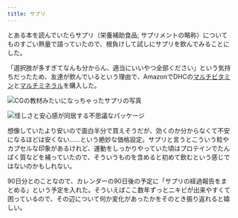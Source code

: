 ```yaml
---
title: サプリ
---
```

とある本を読んでいたらサプリ（栄養補助食品; サプリメントの略称）についてものすごい熱量で語っていたので、根負けして試しにサプリを飲んでみることにした。

「選択肢が多すぎてなんも分からん、適当にいいやつ全部ください」という気持ちだったため、友達が飲んでいるという理由で、AmazonでDHCの[マルチビタミン](https://www.amazon.co.jp/dp/B00GX1E3R6?th=1)と[マルチミネラル](https://www.amazon.co.jp/dp/B01MSSWA5K)を購入した。

![](https://lh6.googleusercontent.com/clFE67Kc0mvgpgRe3yfJFV8IzAm0-HSUIMoKmHOD76xROoH0XqDnFNwz9uWp6x0vYRTYxvSkQIDqlT9CaDoch5YuravuXOqONUpTrVKahq2aFjLGRF9lOFjzNTE3VWNf28fWnXw_KdON4OVI2FqZd5fK1OptRTeAzshyV4X34vc7Zax1fmv4RwS1 "CGの教材みたいになっちゃったサプリの写真")

![](https://lh4.googleusercontent.com/c061fos1xRdSUnzi5IBnYYh65tO__ccv4xhBshFwTK85nNWbMuLThELm_IeZ5z-X1_yPG4LqyAHA4aQC1Cqg1tR-0brqR9CUsEpuwCq68qcJLlWOHorxPjG9P2ZGbBUE29whQnjQ-kZTW0LRhRh1l67zQLtULPZ1fA_a0xHB_VzA4S8rqgFff11T "怪しさと安心感が同居する不思議なパッケージ")

想像していたより安いので面白半分で買えそうだが、効くのか分からなくて不安になるほどは安くない……という絶妙な価格設定。サプリと言うとこういう粒やカプセルな印象があるけれど、運動をしっかりやっていた頃はプロテインでたんぱく質などを補っていたので、そういうものを含めると初めて飲むという感じではないのかもしれない。

90日分とのことなので、カレンダーの90日後の予定に「サプリの経過報告をまとめる」という予定を入れた。そういえばここ数年ずっとニキビが出来やすくて困っているので、その辺について何か変化があったかをそのとき振り返れると嬉しい。
